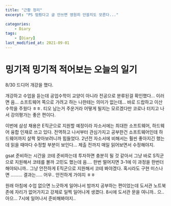 ```yaml
---
title: "근황 정리"
excerpt: "PS 멈췄다고 글 안쓰면 영원히 안쓸지도 모른다..."

categories:
    - Diary
tags:
    - [Diary]
last_modified_at: 2021-09-01
---
```


# 밍기적 밍기적 적어보는 오늘의 일기

8/30 드디어 개강을 했다.

개강하고 수업을 듣는데 공업수학이 교양이 아니라 전공으로 분류된걸 확인했다... 이러면 음... 소프트웨어 쪽으로 가려고 하는 나한테는 의미가 없는데... 바로 드랍하고 이산수학을 주웠다 ㅎㅎ. 티오 남는거 주운거라 어떻게 될지는 모르겠다만 코로나 터지고 나서 강의평가는 좋은 편이다.


이번에 삼성 채용은 E직군으로 지원할 예정이라 자소서에는 최대한 소프트웨어, 하드웨어 융합 인재로 쓰고 있다. 전역하고 나서부터 관심가지고 공부한건 소프트웨어인데 하드웨어까지 살짝 찾아보려니까 힘들었다. 2년전 자소서에 비해서는 훨씬 좋아지긴 했는데 읽을 때마다 수정할 부분이 보인다... 제출 전까지 매일 읽어보면서 수정해야지.

gsat 준비하는 시간을 코테 준비하는데 투자하면 충분히 될 것 같아서 그냥 바로 S직군으로 지원해서 코테를 볼까 고민도 했는데 음.... 한번 떨어지면 3-1에 이 과정을 한번더 해야되니까.. 그냥 안전하게 E직군으로 지원해서 코테 봐야겠다. 혹시라도 구현 미스나면 ......... 결과는..... 어우.. 안전하게 가야지 ㅎㅎ

원래 아침에 수업 없으면 느긋하게 일어나서 밤까지 공부하는 편이었는데 도서관 노트북존에 자리가 없어가지고 강제로 일찍 일어나게 생겼다. 8시에 도서관 문을 여니까.. 으.. 아으... 7시에 일어나서 준비해봐야지..